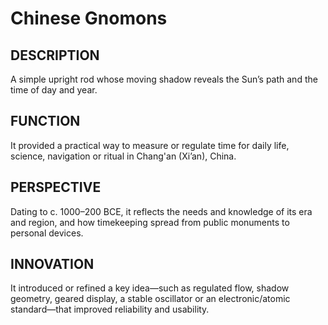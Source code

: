 ---
---
# Chinese Gnomons

## DESCRIPTION
A simple upright rod whose moving shadow reveals the Sun’s path and the time of day and year.

## FUNCTION
It provided a practical way to measure or regulate time for daily life, science, navigation or ritual in Chang'an (Xi’an), China.

## PERSPECTIVE
Dating to c. 1000–200 BCE, it reflects the needs and knowledge of its era and region, and how timekeeping spread from public monuments to personal devices.

## INNOVATION
It introduced or refined a key idea—such as regulated flow, shadow geometry, geared display, a stable oscillator or an electronic/atomic standard—that improved reliability and usability.
